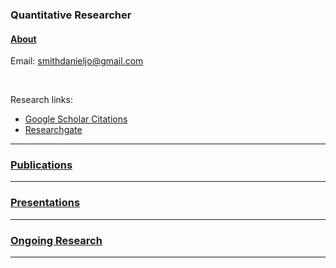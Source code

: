 ### Quantitative Researcher

#### [About](smithdj.github.io/about.md)

Email: [smithdanieljo@gmail.com](mailto:smithdanieljo@gmail.com)

<br />

Research links:
  * [Google Scholar Citations](https://scholar.google.com/citations?user=d8PodEsAAAAJ&hl=en "Google Scholar Citations")
  * [Researchgate](https://www.researchgate.net/profile/Daniel_Smith45 "Researchgate")
 
---

### [Publications](smithdj.github.io/publications "Link to publications")
    
---

### [Presentations](smithdj.github.io/presentations "Link to presentations")

---

### [Ongoing Research](smithdj.github.io/ongoingandunpub "Link to ongoing research")
---
